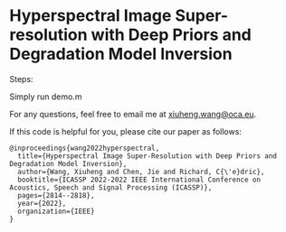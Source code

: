 # Hyperspectral Image Super-resolution with Deep Priors and Degradation Model Inversion

Steps:

Simply run demo.m

For any questions, feel free to email me at xiuheng.wang@oca.eu.

If this code is helpful for you, please cite our paper as follows:

    @inproceedings{wang2022hyperspectral,
      title={Hyperspectral Image Super-Resolution with Deep Priors and Degradation Model Inversion},
      author={Wang, Xiuheng and Chen, Jie and Richard, C{\'e}dric},
      booktitle={ICASSP 2022-2022 IEEE International Conference on Acoustics, Speech and Signal Processing (ICASSP)},
      pages={2814--2818},
      year={2022},
      organization={IEEE}
    }
